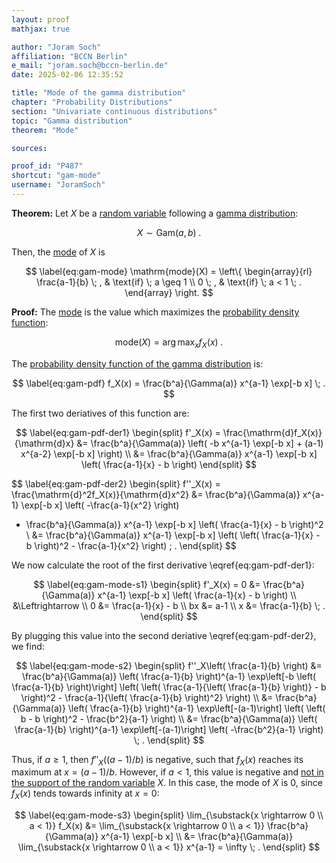 ```yaml
---
layout: proof
mathjax: true

author: "Joram Soch"
affiliation: "BCCN Berlin"
e_mail: "joram.soch@bccn-berlin.de"
date: 2025-02-06 12:35:52

title: "Mode of the gamma distribution"
chapter: "Probability Distributions"
section: "Univariate continuous distributions"
topic: "Gamma distribution"
theorem: "Mode"

sources:

proof_id: "P487"
shortcut: "gam-mode"
username: "JoramSoch"
---
```



**Theorem:** Let $X$ be a [random variable](/D/rvar) following a [gamma distribution](/D/gam):

$$ \label{eq:gam}
X \sim \mathrm{Gam}(a, b) \; .
$$

Then, the [mode](/D/mode) of $X$ is

$$ \label{eq:gam-mode}
\mathrm{mode}(X) = \left\{
\begin{array}{rl}
\frac{a-1}{b} \; , & \text{if} \; a \geq 1 \\
            0 \; , & \text{if} \; a < 1 \; .
\end{array}
\right.
$$


**Proof:** The [mode](/D/mode) is the value which maximizes the [probability density function](/D/pdf):

$$ \label{eq:mode}
\mathrm{mode}(X) = \operatorname*{arg\,max}_x f_X(x) \; .
$$

The [probability density function of the gamma distribution](/P/gam-pdf) is:

$$ \label{eq:gam-pdf}
f_X(x) = \frac{b^a}{\Gamma(a)} x^{a-1} \exp[-b x] \; .
$$

The first two deriatives of this function are:

$$ \label{eq:gam-pdf-der1}
\begin{split}
   f'_X(x) = \frac{\mathrm{d}f_X(x)}{\mathrm{d}x}
&= \frac{b^a}{\Gamma(a)} \left( -b x^{a-1} \exp[-b x] + (a-1) x^{a-2} \exp[-b x] \right) \\
&= \frac{b^a}{\Gamma(a)} x^{a-1} \exp[-b x] \left( \frac{a-1}{x} - b \right)
\end{split}
$$

$$ \label{eq:gam-pdf-der2}
\begin{split}
   f''_X(x) = \frac{\mathrm{d}^2f_X(x)}{\mathrm{d}x^2}
&= \frac{b^a}{\Gamma(a)} x^{a-1} \exp[-b x] \left( -\frac{a-1}{x^2} \right)
 + \frac{b^a}{\Gamma(a)} x^{a-1} \exp[-b x] \left( \frac{a-1}{x} - b \right)^2 \\
&= \frac{b^a}{\Gamma(a)} x^{a-1} \exp[-b x] \left( \left( \frac{a-1}{x} - b \right)^2 - \frac{a-1}{x^2} \right) \; .
\end{split}
$$

We now calculate the root of the first derivative \eqref{eq:gam-pdf-der1}:

$$ \label{eq:gam-mode-s1}
\begin{split}
f'_X(x) = 0
   &= \frac{b^a}{\Gamma(a)} x^{a-1} \exp[-b x] \left( \frac{a-1}{x} - b \right) \\
   &\Leftrightarrow \\
0  &= \frac{a-1}{x} - b \\
bx &= a-1 \\
x  &= \frac{a-1}{b} \; .
\end{split}
$$

By plugging this value into the second deriative \eqref{eq:gam-pdf-der2}, we find:

$$ \label{eq:gam-mode-s2}
\begin{split}
   f''_X\left( \frac{a-1}{b} \right)
&= \frac{b^a}{\Gamma(a)} \left( \frac{a-1}{b} \right)^{a-1} \exp\left[-b \left( \frac{a-1}{b} \right)\right] \left( \left( \frac{a-1}{\left( \frac{a-1}{b} \right)} - b \right)^2 - \frac{a-1}{\left( \frac{a-1}{b} \right)^2} \right) \\
&= \frac{b^a}{\Gamma(a)} \left( \frac{a-1}{b} \right)^{a-1} \exp\left[-(a-1)\right] \left( \left( b - b \right)^2 - \frac{b^2}{a-1} \right) \\
&= \frac{b^a}{\Gamma(a)} \left( \frac{a-1}{b} \right)^{a-1} \exp\left[-(a-1)\right] \left( -\frac{b^2}{a-1} \right) \; .
\end{split}
$$

Thus, if $a \geq 1$, then ${f' '}_X\left( (a-1)/b \right)$ is negative, such that $f_X(x)$ reaches its maximum at $x = (a-1)/b$. However, if $a < 1$, this value is negative and [not in the support of the random variable](/D/gam) $X$. In this case, the mode of $X$ is $0$, since $f_X(x)$ tends towards infinity at $x=0$:

$$ \label{eq:gam-mode-s3}
\begin{split}
   \lim_{\substack{x \rightarrow 0 \\ a < 1}} f_X(x)
&= \lim_{\substack{x \rightarrow 0 \\ a < 1}} \frac{b^a}{\Gamma(a)} x^{a-1} \exp[-b x] \\
&= \frac{b^a}{\Gamma(a)} \lim_{\substack{x \rightarrow 0 \\ a < 1}} x^{a-1} = \infty \; .
\end{split}
$$